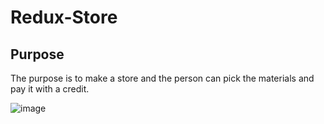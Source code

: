 # Redux-Store

## Purpose
The purpose is to make a store and the person can pick the materials and pay it with a credit. 

![image](https://user-images.githubusercontent.com/77795818/127751109-dfe9c43a-be27-4337-9167-6ebd4966ffe1.png)
